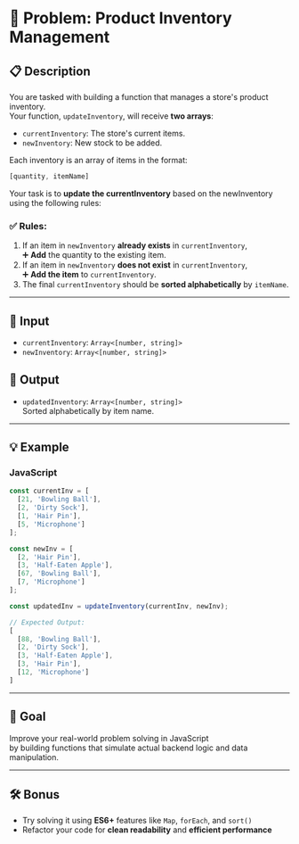 # 🧮 Problem: Product Inventory Management

## 📋 Description

You are tasked with building a function that manages a store's product inventory.  
Your function, `updateInventory`, will receive **two arrays**:

- `currentInventory`: The store's current items.
- `newInventory`: New stock to be added.

Each inventory is an array of items in the format:

```js
[quantity, itemName]
```

Your task is to **update the currentInventory** based on the newInventory using the following rules:

### ✅ Rules:
1. If an item in `newInventory` **already exists** in `currentInventory`,  
   ➕ **Add** the quantity to the existing item.
2. If an item in `newInventory` **does not exist** in `currentInventory`,  
   ➕ **Add the item** to `currentInventory`.
3. The final `currentInventory` should be **sorted alphabetically** by `itemName`.

---

## 🔢 Input

- `currentInventory`: `Array<[number, string]>`  
- `newInventory`: `Array<[number, string]>`

## 🎯 Output

- `updatedInventory`: `Array<[number, string]>`  
  Sorted alphabetically by item name.

---

## 💡 Example

### JavaScript

```js
const currentInv = [
  [21, 'Bowling Ball'],
  [2, 'Dirty Sock'],
  [1, 'Hair Pin'],
  [5, 'Microphone']
];

const newInv = [
  [2, 'Hair Pin'],
  [3, 'Half-Eaten Apple'],
  [67, 'Bowling Ball'],
  [7, 'Microphone']
];

const updatedInv = updateInventory(currentInv, newInv);

// Expected Output:
[
  [88, 'Bowling Ball'],
  [2, 'Dirty Sock'],
  [3, 'Half-Eaten Apple'],
  [3, 'Hair Pin'],
  [12, 'Microphone']
]
```

---

## 🧠 Goal

Improve your real-world problem solving in JavaScript  
by building functions that simulate actual backend logic and data manipulation.

---

## 🛠️ Bonus

- Try solving it using **ES6+** features like `Map`, `forEach`, and `sort()`
- Refactor your code for **clean readability** and **efficient performance**
